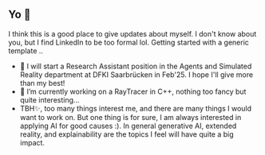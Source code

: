 ## Yo 👋

I think this is a good place to give updates about myself. I don't know about you, but I find LinkedIn to be too formal lol. Getting started with a generic template ..
- 🌱 I will start a Research Assistant position in the Agents and Simulated Reality department at DFKI Saarbrücken in Feb'25. I hope I'll give more than my best! 
- 🔭 I’m currently working on a RayTracer in C++, nothing too fancy but quite interesting...
- TBH✨, too many things interest me, and there are many things I would want to work on. But one thing is for sure, I am always interested in applying AI for good causes :). In general generative AI, extended reality, and explainability are the topics I feel will have quite a big impact. 
<!--
**SHM1201/SHM1201** is a ✨ _special_ ✨ repository because its `README.md` (this file) appears on your GitHub profile.

Here are some ideas to get you started:

- 🔭 I’m currently working on ...
- 🌱 I’m currently learning ...
- 👯 I’m looking to collaborate on ...
- 🤔 I’m looking for help with ...
- 💬 Ask me about ...
- 📫 How to reach me: ...
- 😄 Pronouns: ...
- ⚡ Fun fact: ...
-->
